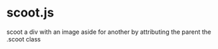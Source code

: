 scoot.js
========

scoot a div with an image aside for another by attributing the parent the .scoot class
